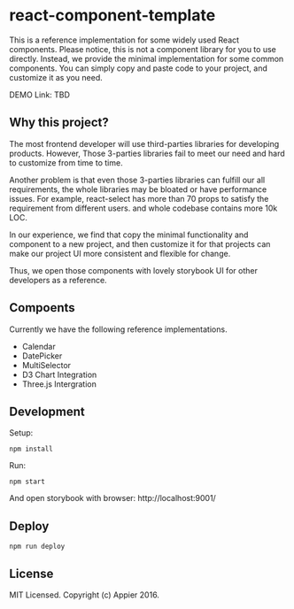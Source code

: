 # react-component-template

This is a reference implementation for some widely used React components.
Please notice, this is not a component library for you to use directly.
Instead, we provide the minimal implementation for some common components.
You can simply copy and paste code to your project, and customize it as you need.

DEMO Link: TBD

## Why this project?

The most frontend developer will use third-parties libraries for developing products.
However, Those 3-parties libraries fail to meet our need and hard to customize from time to time.

Another problem is that even those 3-parties libraries can fulfill our all requirements, the whole libraries may be bloated or have performance issues. For example, react-select has more than 70 props to satisfy the requirement from different users. and whole codebase contains more 10k LOC.

In our experience, we find that copy the minimal functionality and component to a new project, and then customize it for that projects can make our project UI more consistent and flexible for change.

Thus, we open those components with lovely storybook UI for other developers as a reference.


## Compoents

Currently we have the following reference implementations.

* Calendar
* DatePicker
* MultiSelector
* D3 Chart Integration
* Three.js Intergration


## Development

Setup:

```
npm install
```

Run:

```
npm start
```

And open storybook with browser: http://localhost:9001/

## Deploy

```
npm run deploy
```


## License

MIT Licensed. Copyright (c) Appier 2016.